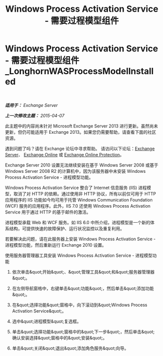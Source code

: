 ﻿---
title: 'Windows Process Activation Service - 需要过程模型组件'
TOCTitle: Windows Process Activation Service - 需要过程模型组件_LonghornWASProcessModelInstalled
ms:assetid: 8cc13dbb-4921-4c07-8602-d26613d7730a
ms:mtpsurl: https://technet.microsoft.com/zh-cn/library/ms.exch.setupreadiness.longhornwasprocessmodelinstalled(v=EXCHG.150)
ms:contentKeyID: 50491138
ms.date: 05/21/2018
mtps_version: v=EXCHG.150
ms.translationtype: MT
---

# Windows Process Activation Service - 需要过程模型组件\_LonghornWASProcessModelInstalled

 

_**适用于：** Exchange Server_

_**上一次修改主题：** 2015-04-07_

此主题中的内容尚未针对 Microsoft Exchange Server 2013 进行更新。虽然尚未更新，但仍可能适用于 Exchange 2013。如果您仍需要帮助，请查看下面的社区资源。

遇到问题了吗？请在 Exchange 论坛中寻求帮助。 请访问以下论坛：[Exchange Server](https://go.microsoft.com/fwlink/p/?linkid=60612)、 [Exchange Online](https://go.microsoft.com/fwlink/p/?linkid=267542) 或 [Exchange Online Protection](https://go.microsoft.com/fwlink/p/?linkid=285351)。

Exchange Server 2010 设置无法继续安装在基于 Windows Server 2008 或基于 Windows Server 2008 R2 的计算机中，因为该服务器中未安装 Windows Process Activation Service - 进程模型功能。

Windows Process Activation Service 整合了 Internet 信息服务 (IIS) 进程模型，取消了对 HTTP 的依赖。通过使用非 HTTP 协议，所有以前仅可用于 HTTP 应用程序的 IIS 功能如今均可用于托管 Windows Communication Foundation (WCF) 服务的应用程序。此外，IIS 7.0 还使用 Windows Process Activation Service 用于通过 HTTP 的基于邮件的激活。

进程模型承载 Web 和 WCF 服务。如 IIS 6.0 中所介绍，进程模型是一个新的体系结构，可提供快速的故障保护、运行状况监控以及重复利用。

若要解决此问题，请在此服务器上安装 Windows Process Activation Service - 进程模型功能，然后重新运行 Exchange 2010 设置。

使用服务器管理器工具安装 Windows Process Activation Service - 进程模型功能

1.  依次单击\&quot;开始\&quot;、\&quot;管理工具\&quot;和\&quot;服务器管理器\&quot;。

2.  在左侧导航窗格中，右键单击\&quot;功能\&quot;，然后单击\&quot;添加功能\&quot;。

3.  在\&quot;选择功能\&quot;窗格中，向下滚动到\&quot;Windows Process Activation Service\&quot;。

4.  选中\&quot;进程模型\&quot;复选框。

5.  单击\&quot;选择功能\&quot;窗格中的\&quot;下一步\&quot;，然后单击\&quot;确认安装选择\&quot;窗格中的\&quot;安装\&quot;。

6.  单击\&quot;关闭\&quot;退出\&quot;添加角色服务\&quot;向导。

